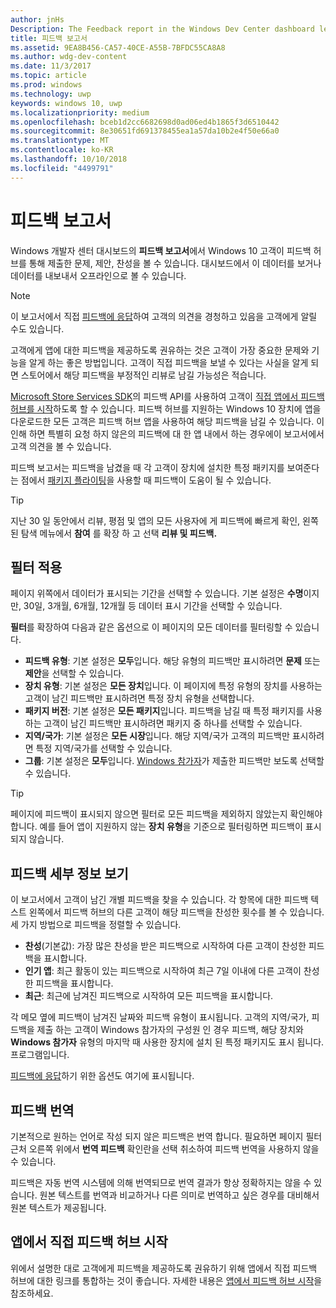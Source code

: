 ```yaml
---
author: jnHs
Description: The Feedback report in the Windows Dev Center dashboard lets you see the problems, suggestions, and upvotes that your Windows 10 customers have submitted through Feedback Hub.
title: 피드백 보고서
ms.assetid: 9EA8B456-CA57-40CE-A55B-7BFDC55CA8A8
ms.author: wdg-dev-content
ms.date: 11/3/2017
ms.topic: article
ms.prod: windows
ms.technology: uwp
keywords: windows 10, uwp
ms.localizationpriority: medium
ms.openlocfilehash: bceb1d2cc6682698d0ad06ed4b1865f3d6510442
ms.sourcegitcommit: 8e30651fd691378455ea1a57da10b2e4f50e66a0
ms.translationtype: MT
ms.contentlocale: ko-KR
ms.lasthandoff: 10/10/2018
ms.locfileid: "4499791"
---
```

# <a name="feedback-report"></a>피드백 보고서

Windows 개발자 센터 대시보드의 **피드백 보고서**에서 Windows 10 고객이 피드백 허브를 통해 제출한 문제, 제안, 찬성을 볼 수 있습니다. 대시보드에서 이 데이터를 보거나 데이터를 내보내서 오프라인으로 볼 수 있습니다.

> [!NOTE]
> 이 보고서에서 직접 [피드백에 응답](respond-to-customer-feedback.md)하여 고객의 의견을 경청하고 있음을 고객에게 알릴 수도 있습니다.

고객에게 앱에 대한 피드백을 제공하도록 권유하는 것은 고객이 가장 중요한 문제와 기능을 알게 하는 좋은 방법입니다. 고객이 직접 피드백을 보낼 수 있다는 사실을 알게 되면 스토어에서 해당 피드백을 부정적인 리뷰로 남길 가능성은 적습니다.

[Microsoft Store Services SDK](http://aka.ms/store-em-sdk)의 피드백 API를 사용하여 고객이 [직접 앱에서 피드백 허브를 시작](../monetize/launch-feedback-hub-from-your-app.md)하도록 할 수 있습니다. 피드백 허브를 지원하는 Windows 10 장치에 앱을 다운로드한 모든 고객은 피드백 허브 앱을 사용하여 해당 피드백을 남길 수 있습니다. 이 인해 하면 특별히 요청 하지 않은의 피드백에 대 한 앱 내에서 하는 경우에이 보고서에서 고객 의견을 볼 수 있습니다.

피드백 보고서는 피드백을 남겼을 때 각 고객이 장치에 설치한 특정 패키지를 보여준다는 점에서 [패키지 플라이팅](package-flights.md)을 사용할 때 피드백이 도움이 될 수 있습니다.

> [!TIP]
> 지난 30 일 동안에서 리뷰, 평점 및 앱의 모든 사용자에 게 피드백에 빠르게 확인, 왼쪽된 탐색 메뉴에서 **참여** 를 확장 하 고 선택 **리뷰 및 피드백.** 


## <a name="apply-filters"></a>필터 적용

페이지 위쪽에서 데이터가 표시되는 기간을 선택할 수 있습니다. 기본 설정은 **수명**이지만, 30일, 3개월, 6개월, 12개월 등 데이터 표시 기간을 선택할 수 있습니다.

**필터**를 확장하여 다음과 같은 옵션으로 이 페이지의 모든 데이터를 필터링할 수 있습니다.

- **피드백 유형**: 기본 설정은 **모두**입니다. 해당 유형의 피드백만 표시하려면 **문제** 또는 **제안**을 선택할 수 있습니다.
- **장치 유형**: 기본 설정은 **모든 장치**입니다. 이 페이지에 특정 유형의 장치를 사용하는 고객이 남긴 피드백만 표시하려면 특정 장치 유형을 선택합니다.
- **패키지 버전**: 기본 설정은 **모든 패키지**입니다. 피드백을 남길 때 특정 패키지를 사용하는 고객이 남긴 피드백만 표시하려면 패키지 중 하나를 선택할 수 있습니다.
- **지역/국가**: 기본 설정은 **모든 시장**입니다. 해당 지역/국가 고객의 피드백만 표시하려면 특정 지역/국가를 선택할 수 있습니다.
- **그룹**: 기본 설정은 **모두**입니다. [Windows 참가자](http://insider.windows.com)가 제출한 피드백만 보도록 선택할 수 있습니다.

> [!TIP]
> 페이지에 피드백이 표시되지 않으면 필터로 모든 피드백을 제외하지 않았는지 확인해야 합니다. 예를 들어 앱이 지원하지 않는 **장치 유형**을 기준으로 필터링하면 피드백이 표시되지 않습니다.


## <a name="viewing-feedback-details"></a>피드백 세부 정보 보기

이 보고서에서 고객이 남긴 개별 피드백을 찾을 수 있습니다. 각 항목에 대한 피드백 텍스트 왼쪽에서 피드백 허브의 다른 고객이 해당 피드백을 찬성한 횟수를 볼 수 있습니다. 세 가지 방법으로 피드백을 정렬할 수 있습니다.

- **찬성**(기본값): 가장 많은 찬성을 받은 피드백으로 시작하여 다른 고객이 찬성한 피드백을 표시합니다.
- **인기 앱**: 최근 활동이 있는 피드백으로 시작하여 최근 7일 이내에 다른 고객이 찬성한 피드백을 표시합니다.
- **최근**: 최근에 남겨진 피드백으로 시작하여 모든 피드백을 표시합니다.

각 메모 옆에 피드백이 남겨진 날짜와 피드백 유형이 표시됩니다. 고객의 지역/국가, 피드백을 제출 하는 고객이 Windows 참가자의 구성원 인 경우 피드백, 해당 장치와 **Windows 참가자** 유형의 마지막 때 사용한 장치에 설치 된 특정 패키지도 표시 됩니다. 프로그램입니다.

[피드백에 응답](respond-to-customer-feedback.md)하기 위한 옵션도 여기에 표시됩니다.


## <a name="translating-feedback"></a>피드백 번역

기본적으로 원하는 언어로 작성 되지 않은 피드백은 번역 합니다. 필요하면 페이지 필터 근처 오른쪽 위에서 **번역 피드백** 확인란을 선택 취소하여 피드백 번역을 사용하지 않을 수 있습니다.

피드백은 자동 번역 시스템에 의해 번역되므로 번역 결과가 항상 정확하지는 않을 수 있습니다. 원본 텍스트를 번역과 비교하거나 다른 의미로 번역하고 싶은 경우를 대비해서 원본 텍스트가 제공됩니다.


## <a name="launching-feedback-hub-directly-from-your-app"></a>앱에서 직접 피드백 허브 시작

위에서 설명한 대로 고객에게 피드백을 제공하도록 권유하기 위해 앱에서 직접 피드백 허브에 대한 링크를 통합하는 것이 좋습니다. 자세한 내용은 [앱에서 피드백 허브 시작](../monetize/launch-feedback-hub-from-your-app.md)을 참조하세요.
